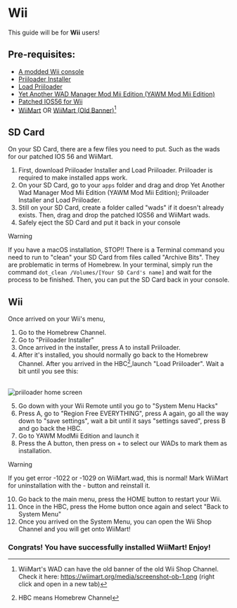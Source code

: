 # Wii
This guide will be for **Wii** users!

## Pre-requisites:

- [A modded Wii console](https://wii.hacks.guide)
- [Priiloader Installer](https://oscwii.org/library/app/priiloader)
- [Load Priiloader](https://oscwii.org/library/app/LoadPriiloader)
- [Yet Another WAD Manager Mod Mii Edition (YAWM Mod Mii Edition)](https://oscwii.org/library/app/yawmME)
- [Patched IOS56 for Wii](http://wiimart.org/wad/IOS56(Wii).wad)
- [WiiMart](http://wiimart.org/wad/WiiMart.wad) OR [WiiMart (Old Banner)](http://wiimart.org/wad/WiiMartOB.wad)[^1]

## SD Card

On your SD Card, there are a few files you need to put. Such as the wads for our patched IOS 56 and WiiMart.

1. First, download Priiloader Installer and Load Priiloader. Priiloader is required to make installed apps work.
2. On your SD Card, go to your `apps` folder and drag and drop Yet Another Wad Manager Mod Mii Edition (YAWM Mod Mii Edition); Priiloader Installer and Load Priiloader.
3. Still on your SD Card, create a folder called "wads" if it doesn't already exists. Then, drag and drop the patched IOS56 and WiiMart wads.
4. Safely eject the SD Card and put it back in your console

> [!WARNING]
> If you have a macOS installation, STOP!! There is a Terminal command you need to run to "clean" your SD Card from files called "Archive Bits". They are problematic in terms of Homebrew. In your terminal, simply run the command `dot_clean /Volumes/[Your SD Card's name]` and wait for the process to be finished. Then, you can put the SD Card back in your console.

## Wii

Once arrived on your Wii's menu,

1. Go to the Homebrew Channel.
2. Go to "Priiloader Installer"
3. Once arrived in the installer, press A to install Priiloader.
4. After it's installed, you should normally go back to the Homebrew Channel. After you arrived in the HBC[^2],launch "Load Priiloader". Wait a bit until you see this: <br> <br>

![priiloader home screen](/media/priiloader-homescreen.jpeg)

5. Go down with your Wii Remote until you go to "System Menu Hacks"
6. Press A, go to "Region Free EVERYTHING", press A again, go all the way down to "save settings", wait a bit until it says "settings saved", press B and go back the HBC. <br>
7. Go to YAWM ModMii Edition and launch it
8. Press the A button, then press on + to select our WADs to mark them as installation. <br>
> [!WARNING]
> If you get error -1022 or -1029 on WiiMart.wad, this is normal! Mark WiiMart for uninstallation with the - button and reinstall it.

10. Go back to the main menu, press the HOME button to restart your Wii.
11. Once in the HBC, press the Home button once again and select "Back to System Menu"
12. Once you arrived on the System Menu, you can open the Wii Shop Channel and you will get onto WiiMart!

### Congrats! You have successfully installed WiiMart! Enjoy!

[^1]: WiiMart's WAD can have the old banner of the old Wii Shop Channel. Check it here: https://wiimart.org/media/screenshot-ob-1.png (right click and open in a new tab)

[^2]: HBC means Homebrew Channel